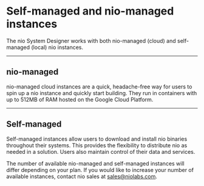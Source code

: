 # Self-managed and nio-managed instances

The nio System Designer works with both nio-managed (cloud) and self-managed (local) nio instances.

---
## nio-managed
nio-managed cloud instances are a quick, headache-free way for users to spin up a nio instance and quickly start building. They run in containers with up to 512MB of RAM hosted on the Google Cloud Platform.

---
## Self-managed
Self-managed instances allow users to download and install nio binaries throughout their systems. This provides the flexibility to distribute nio as needed in a solution. Users also maintain control of their data and services.

The number of available nio-managed and self-managed instances will differ depending on your plan. If you would like to increase your number of available instances, contact nio sales at [sales@niolabs.com](mailto:sales@niolabs.com).
